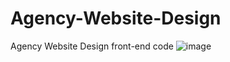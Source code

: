 # Agency-Website-Design
Agency Website Design front-end code
![image](https://user-images.githubusercontent.com/92163033/212302562-80d7e20f-9ba4-49b3-803d-12b9afc3ad25.png)
